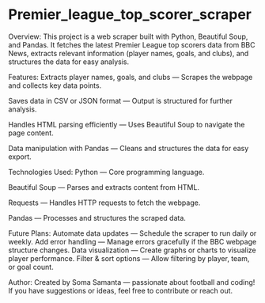 # Premier_league_top_scorer_scraper
Overview:
This project is a web scraper built with Python, Beautiful Soup, and Pandas. It fetches the latest Premier League top scorers data from BBC News, extracts relevant information (player names, goals, and clubs), and structures the data for easy analysis.

Features:
Extracts player names, goals, and clubs — Scrapes the webpage and collects key data points.

Saves data in CSV or JSON format — Output is structured for further analysis.

Handles HTML parsing efficiently — Uses Beautiful Soup to navigate the page content.

Data manipulation with Pandas — Cleans and structures the data for easy export.

Technologies Used:
Python  — Core programming language.

Beautiful Soup  — Parses and extracts content from HTML.

Requests  — Handles HTTP requests to fetch the webpage.

Pandas  — Processes and structures the scraped data.

Future Plans:
Automate data updates — Schedule the scraper to run daily or weekly.
Add error handling — Manage errors gracefully if the BBC webpage structure changes.
Data visualization — Create graphs or charts to visualize player performance.
Filter & sort options — Allow filtering by player, team, or goal count.

Author:
Created by Soma Samanta — passionate about football and coding! If you have suggestions or ideas, feel free to contribute or reach out.
